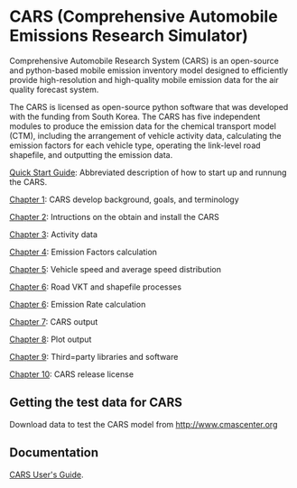 # CARS (Comprehensive Automobile Emissions Research Simulator)
Comprehensive Automobile Research System (CARS) is an open-source and python-based mobile emission inventory model designed to efficiently provide high-resolution and high-quality mobile emission data for the air quality forecast system. 

The CARS is licensed as open-source python software that was developed with the funding from South Korea. The CARS has five independent modules to produce the emission data for the chemical transport model (CTM), including the arrangement of vehicle activity data, calculating the emission factors for each vehicle type, operating the link-level road shapefile, and outputting the emission data. 

[Quick Start Guide](https://pages.github.com/): Abbreviated description of how to start up and runnung the CARS.

[Chapter 1](https://pages.github.com/): CARS develop background, goals, and terminology

[Chapter 2](https://pages.github.com/): Intructions on the obtain and install the CARS

[Chapter 3](https://pages.github.com/): Activity data

[Chapter 4](https://pages.github.com/): Emission Factors calculation

[Chapter 5](https://pages.github.com/): Vehicle speed and average speed distribution

[Chapter 6](https://pages.github.com/): Road VKT and shapefile processes

[Chapter 6](https://pages.github.com/): Emission Rate calculation

[Chapter 7](https://pages.github.com/): CARS output

[Chapter 8](https://pages.github.com/): Plot output

[Chapter 9](https://pages.github.com/): Third=party libraries and software

[Chapter 10](License): CARS release license


## Getting the test data for CARS
Download data to test the CARS model from http://www.cmascenter.org

## Documentation
[CARS User's Guide](https://pages.github.com/).

